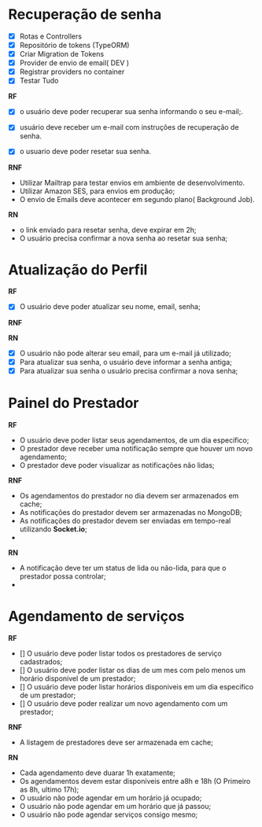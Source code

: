 # Recuperação de senha

- [x] Rotas e Controllers
- [x] Repositório de tokens (TypeORM)
- [x] Criar Migration de Tokens
- [x] Provider de envio de email( DEV )
- [x] Registrar providers no container
- [x] Testar Tudo

<!-- Requisitos funcionais -->
**RF**

- [x] o usuário deve  poder recuperar sua senha informando o seu e-mail;.
- [x] usuário deve receber um e-mail com instruções de recuperação de senha.
- [x] o usuario deve poder resetar sua senha.


<!--Requisitos não funcionanis  -->
**RNF**

- Utilizar Mailtrap para testar envios em ambiente de desenvolvimento.
- Utilizar Amazon SES, para envios em produção;
- O envio de Emails deve acontecer em segundo plano( Background Job).

<!-- Regras de Negocio -->
**RN**

- o link enviado para resetar senha, deve expirar em 2h;
- O usuário precisa confirmar a nova senha ao resetar sua senha;



# Atualização do Perfil

**RF**

- [x] O usuário deve poder atualizar seu nome, email, senha;

**RNF**

**RN**

- [x] O usuário não pode alterar seu email, para um e-mail já utilizado;
- [x] Para atualizar sua senha, o usuário deve informar a senha antiga;
- [x] Para atualizar sua senha o usuário precisa confirmar a nova senha;

# Painel do Prestador

**RF**

- O usuário deve poder listar seus agendamentos, de um dia especifico;
- O prestador deve receber uma notificação sempre que houver um novo agendamento;
- O prestador deve poder visualizar as notificações não lidas;

**RNF**

- Os agendamentos do prestador no dia devem ser armazenados em cache;
- As notificações do prestador devem ser armazenadas no MongoDB;
- As notificações do prestador devem ser enviadas em tempo-real utilizando **Socket.io**;
-

**RN**

- A notificação deve ter um status de lida ou não-lida, para que o prestador possa controlar;
-

# Agendamento de serviços

**RF**

- [] O usuário deve poder listar todos os prestadores de serviço cadastrados;
- [] O usuário deve poder listar os dias de um mes com pelo menos um horário disponivel de um prestador;
- [] O usuário deve poder listar horários disponiveis em um dia especifico de um prestador;
- [] O usuário deve poder realizar um novo agendamento com um prestador;

**RNF**

- A listagem de prestadores deve ser armazenada em cache;


**RN**

- Cada agendamento deve duarar 1h exatamente;
- Os agendamentos devem estar disponiveis entre a8h e 18h (O Primeiro as 8h, ultimo 17h);
- O usuário não pode agendar em um horário já ocupado;
- O usuário não pode agendar em um horário que já passou;
- O usuário não pode agendar serviços consigo mesmo;


